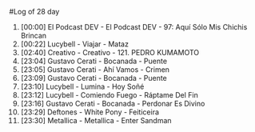#Log of 28 day

1. [00:00] El Podcast DEV - El Podcast DEV - 97: Aquí Sólo Mis Chichis Brincan
1. [00:22] Lucybell - Viajar - Mataz
1. [02:40] Creativo - Creativo - 121. PEDRO KUMAMOTO
1. [23:04] Gustavo Cerati - Bocanada - Puente
1. [23:05] Gustavo Cerati - Ahí Vamos - Crimen
1. [23:09] Gustavo Cerati - Bocanada - Puente
1. [23:10] Lucybell - Lumina - Hoy Soñé
1. [23:12] Lucybell - Comiendo Fuego - Ráptame Del Fin
1. [23:16] Gustavo Cerati - Bocanada - Perdonar Es Divino
1. [23:29] Deftones - White Pony - Feiticeira
1. [23:30] Metallica - Metallica - Enter Sandman
